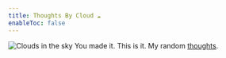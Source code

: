 ```yaml
---
title: Thoughts By Cloud ☁️
enableToc: false
---
```

![Clouds in the sky](/images/clouds.jpg)
You made it. This is it. My random [thoughts](thanhvannguyen.github.io/quartz/thoughts). 
